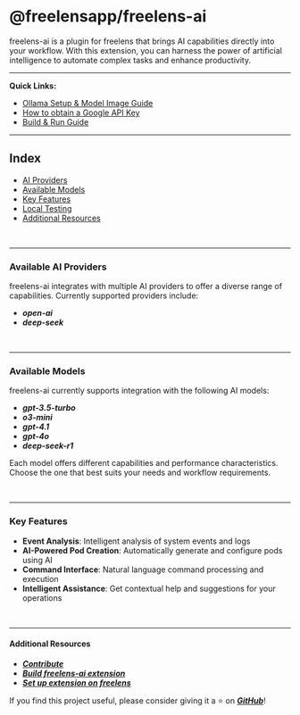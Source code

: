 # @freelensapp/freelens-ai
freelens-ai is a plugin for freelens that brings AI capabilities directly into your workflow. With this extension, you can harness the power of artificial intelligence to automate complex tasks and enhance productivity.

---

**Quick Links:**
- [Ollama Setup & Model Image Guide](./docs/OLLAMA.md)
- [How to obtain a Google API Key](./docs/GOOGLE_API_KEY.md)
- [Build & Run Guide](./docs/BUILD.md)

---

## Index
- [AI Providers](#available-ai-providers)
- [Available Models](#available-models)
- [Key Features](#key-features)
- [Local Testing](#rocket-how-to-test-it-locally)
- [Additional Resources](#other-link)


<br>

***

### Available AI Providers
freelens-ai integrates with multiple AI providers to offer a diverse range of capabilities. Currently supported providers include:

- ***open-ai***
- ***deep-seek***

<br>

***

### Available Models
freelens-ai currently supports integration with the following AI models:

- ***gpt-3.5-turbo***
- ***o3-mini***
- ***gpt-4.1***
- ***gpt-4o***
- ***deep-seek-r1***

Each model offers different capabilities and performance characteristics. Choose the one that best suits your needs and workflow requirements.

<br>

***

### Key Features
- **Event Analysis**: Intelligent analysis of system events and logs
- **AI-Powered Pod Creation**: Automatically generate and configure pods using AI
- **Command Interface**: Natural language command processing and execution
- **Intelligent Assistance**: Get contextual help and suggestions for your operations

<br>

***

#### Additional Resources
- [***Contribute***](CONTRIBUTING.md)
- [***Build freelens-ai extension***](./docs/BUILD.md)
- [***Set up extension on freelens***](./docs/SET_UP_EXTENSION.md)

If you find this project useful, please consider giving it a ⭐️ on [***GitHub***](https://github.com/freelensapp/freelens-ai)!


